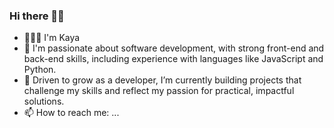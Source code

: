 ### Hi there 👋🏾

- 👩🏾‍💻 I'm Kaya
- 👀 I'm passionate about software development, with strong front-end and back-end skills, including experience with languages like JavaScript and Python.
- 🌱 Driven to grow as a developer, I’m currently building projects that challenge my skills and reflect my passion for practical, impactful solutions.
- 📫 How to reach me: ...

